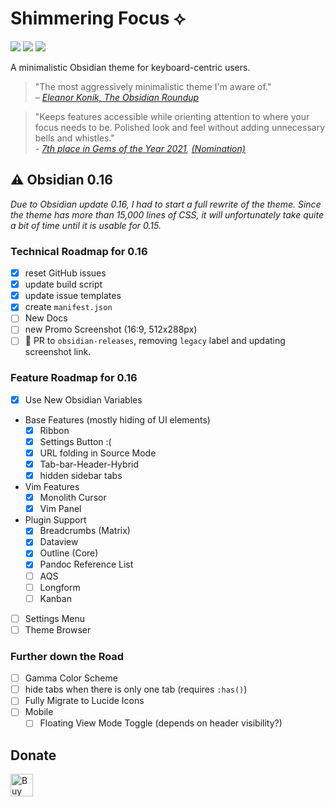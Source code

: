 # Shimmering Focus ⟡
![](https://img.shields.io/badge/downloads-36155-6E4E9B?style=plastic) ![](https://img.shields.io/github/last-commit/chrisgrieser/shimmering-focus?style=plastic) [![](https://img.shields.io/badge/changelog-click%20here-FFE800?style=plastic)](https://chrisgrieser.github.io/shimmering-focus/changelog/)

A minimalistic Obsidian theme for keyboard-centric users.

> "The most aggressively minimalistic theme I'm aware of."  
> *– [Eleanor Konik, The Obsidian Roundup](https://www.obsidianroundup.org/2022-01-29/)*

> "Keeps features accessible while orienting attention to where your focus needs to be. Polished look and feel without adding unnecessary bells and whistles."  
> *- [7th place in Gems of the Year 2021](https://obsidian.md/goty2021), [(Nomination)](https://forum.obsidian.md/t/obsidian-gems-of-the-year-2021-nomination-themes/28225/2?u=pseudometa)*

## ⚠️ Obsidian 0.16
*Due to Obsidian update 0.16, I had to start a full rewrite of the theme. Since the theme has more than 15,000 lines of CSS, it will unfortunately take quite a bit of time until it is usable for 0.15.*

### Technical Roadmap for 0.16
- [x] reset GitHub issues
- [x] update build script
- [x] update issue templates
- [x] create `manifest.json`
- [ ] New Docs
- [ ] new Promo Screenshot (16:9, 512x288px)
- [ ] 🎯 PR to `obsidian-releases`, removing `legacy` label and updating screenshot link.

### Feature Roadmap for 0.16
- [x] Use New Obsidian Variables
- Base Features (mostly hiding of UI elements)
	- [x] Ribbon
	- [x] Settings Button :(
	- [x] URL folding in Source Mode
	- [x] Tab-bar-Header-Hybrid
	- [x] hidden sidebar tabs
- Vim Features
	- [x] Monolith Cursor
	- [x] Vim Panel
- Plugin Support
	- [x] Breadcrumbs (Matrix)
	- [x] Dataview
	- [x] Outline (Core)
	- [x] Pandoc Reference List
	- [ ] AQS
	- [ ] Longform
	- [ ] Kanban
- [ ] Settings Menu
- [ ] Theme Browser

### Further down the Road
- [ ] Gamma Color Scheme
- [ ] hide tabs when there is only one tab (requires `:has()`)
- [ ] Fully Migrate to Lucide Icons
- [ ] Mobile
	- [ ] Floating View Mode Toggle (depends on header visibility?)

## Donate
<a href='https://ko-fi.com/Y8Y86SQ91' target='_blank'><img height='36' style='border:0px;height:36px;' src='https://cdn.ko-fi.com/cdn/kofi1.png?v=3' border='0' alt='Buy Me a Coffee at ko-fi.com' /></a>
